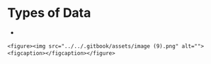 # Types of Data

*

    <figure><img src="../../.gitbook/assets/image (9).png" alt=""><figcaption></figcaption></figure>
